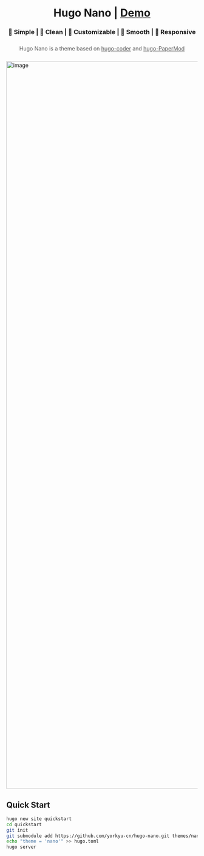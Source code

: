 <h1 align=center>Hugo Nano | <a href="https://yorkyu-cn.github.io/hugo-nano/en/" rel="nofollow">Demo</a></h1>
<h3 align=center>🍔 Simple | 🍟 Clean | 🍗 Customizable | 🍳 Smooth | 🥤 Responsive </h4>
<div align=center style="opacity: .7;margin: 25px 0;">Hugo Nano is a theme based on <a href="https://github.com/adityatelange/hugo-PaperMod">hugo-coder</a> and <a href="https://github.com/luizdepra/hugo-coder">hugo-PaperMod</a></div>

<img width="1915" alt="image" src="https://github.com/yorkyu-cn/hugo-nano/assets/168805827/92f1f1a2-9a5f-4e81-91aa-07a518876164">

## Quick Start
```sh
hugo new site quickstart
cd quickstart
git init
git submodule add https://github.com/yorkyu-cn/hugo-nano.git themes/nano
echo "theme = 'nano'" >> hugo.toml
hugo server
```

